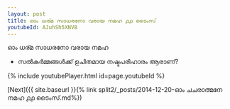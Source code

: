 ```yaml
---
layout: post
title: ഓം ധര്മ സാധരനോ വരായ നമഹ ൧൧ ടൈംസ്
youtubeId: AJuhSh5XNV8
---
```

 
 
 ഓം ധര്മ സാധരനോ വരായ നമഹ 
 
 -  സൽകർമ്മങ്ങൾക്ക് ഉചിതമായ നഷ്ടപരിഹാരം ആരാണ്? 
 
  
 
  
 
 
 
 
 
 


{% include youtubePlayer.html id=page.youtubeId %}
 
[Next]({{ site.baseurl }}{% link  split2/_posts/2014-12-20-ഓം ചചരാത്മനേ നമഹ ൧൧ ടൈംസ്.md%})
 
